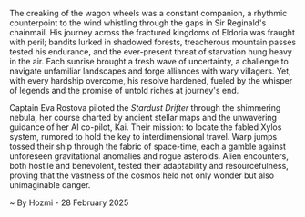 
The creaking of the wagon wheels was a constant companion, a rhythmic counterpoint to the wind whistling through the gaps in Sir Reginald's chainmail.  His journey across the fractured kingdoms of Eldoria was fraught with peril; bandits lurked in shadowed forests, treacherous mountain passes tested his endurance, and the ever-present threat of starvation hung heavy in the air.  Each sunrise brought a fresh wave of uncertainty, a challenge to navigate unfamiliar landscapes and forge alliances with wary villagers. Yet, with every hardship overcome, his resolve hardened, fueled by the whisper of legends and the promise of untold riches at journey's end.

Captain Eva Rostova piloted the *Stardust Drifter* through the shimmering nebula, her course charted by ancient stellar maps and the unwavering guidance of her AI co-pilot, Kai.  Their mission: to locate the fabled Xylos system, rumored to hold the key to interdimensional travel.  Warp jumps tossed their ship through the fabric of space-time, each a gamble against unforeseen gravitational anomalies and rogue asteroids.  Alien encounters, both hostile and benevolent, tested their adaptability and resourcefulness, proving that the vastness of the cosmos held not only wonder but also unimaginable danger.

~ By Hozmi - 28 February 2025
